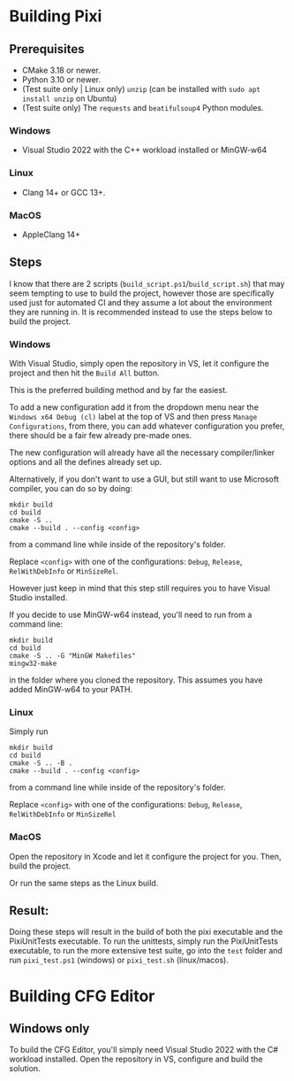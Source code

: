 # Building Pixi

## Prerequisites
- CMake 3.18 or newer.
- Python 3.10 or newer.
- (Test suite only | Linux only) `unzip` (can be installed with `sudo apt install unzip` on Ubuntu)
- (Test suite only) The `requests` and `beatifulsoup4` Python modules.

### Windows
- Visual Studio 2022 with the C++ workload installed or MinGW-w64

### Linux
- Clang 14+ or GCC 13+.

### MacOS
- AppleClang 14+

## Steps

I know that there are 2 scripts (`build_script.ps1`/`build_script.sh`) that may seem tempting to use to build the project, however those are specifically used just for automated CI and they assume a lot about the environment they are running in. It is recommended instead to use the steps below to build the project. 

### Windows
With Visual Studio, simply open the repository in VS, let it configure the project and then hit the `Build All` button.

This is the preferred building method and by far the easiest. 

To add a new configuration add it from the dropdown menu near the `Windows x64 Debug (cl)` label at the top of VS and then press `Manage Configurations`, from there, you can add whatever configuration you prefer, there should be a fair few already pre-made ones. 

The new configuration will already have all the necessary compiler/linker options and all the defines already set up.

Alternatively, if you don't want to use a GUI, but still want to use Microsoft compiler, you can do so by doing:
```
mkdir build
cd build
cmake -S ..
cmake --build . --config <config>
```
from a command line while inside of the repository's folder.

Replace `<config>` with one of the configurations: `Debug`, `Release`, `RelWithDebInfo` or `MinSizeRel`. 

However just keep in mind that this step still requires you to have Visual Studio installed.

If you decide to use MinGW-w64 instead, you'll need to run from a command line:
```
mkdir build
cd build
cmake -S .. -G "MinGW Makefiles"
mingw32-make
``` 
in the folder where you cloned the repository. This assumes you have added MinGW-w64 to your PATH.

### Linux
Simply run 
```
mkdir build
cd build
cmake -S .. -B .
cmake --build . --config <config>
```
from a command line while inside of the repository's folder.

Replace `<config>` with one of the configurations: `Debug`, `Release`, `RelWithDebInfo` or `MinSizeRel`

### MacOS
Open the repository in Xcode and let it configure the project for you.
Then, build the project.

Or run the same steps as the Linux build.

## Result:
Doing these steps will result in the build of both the pixi executable and the PixiUnitTests executable. To run the unittests, simply run the PixiUnitTests executable, to run the more extensive test suite, go into the `test` folder and run `pixi_test.ps1` (windows) or `pixi_test.sh` (linux/macos).

# Building CFG Editor

## Windows only
To build the CFG Editor, you'll simply need Visual Studio 2022 with the C# workload installed. Open the repository in VS, configure and build the solution.
